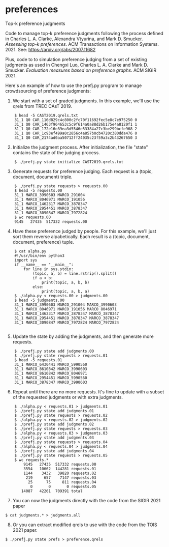 # preferences
Top-k preference judgments

Code to manage top-k preference judgments following the process defined in Charles L. A. Clarke, Alexandra Vtyurina, and Mark D. Smucker. *Assessing top-k preferences*. ACM Transactions on Information Systems. 2021. See: https://arxiv.org/abs/2007.11682

Plus, code to to simulation preference judging from a set of existing judgments as used in Chengxi Luo, Charles L. A. Clarke and Mark D. Smucker. *Evaluation measures based on preference graphs*. ACM SIGIR 2021.

Here's an example of how to use the prefj.py program to manage crowdsourcing of preference judgments:

1) We start with a set of graded judgments. In this example, we'll use the qrels from TREC CAsT 2019.
```
    $ head -5 CAST2019.qrels.txt 
    31_1 Q0 CAR_116d829c4c800c2fc70f11692fec5e8c7e975250 0
    31_1 Q0 CAR_1463f964653c5c9f614a0a88d26b175e4a8120f1 1
    31_1 Q0 CAR_172e16e89ea3d5546e53384a27c3be299bcfe968 2
    31_1 Q0 CAR_1c93ef499a0c2856c4a857b0cb4720c380dda476 0
    31_1 Q0 CAR_2174ad0aa50712ff24035c23f59a3c2b43267650 3
```

2) Initialize the judgment process. After initialization, the file "state" contains the state of the judging process.
```
    $ ./prefj.py state initialize CAST2019.qrels.txt
```

3) Generate requests for preference judging. Each request is a (topic, document, document) triple.
```
    $ ./prefj.py state requests > requests.00
    $ head -5 requests.00
    31_1 MARCO_3990603 MARCO_291004
    31_1 MARCO_8046971 MARCO_191056
    31_1 MARCO_1462317 MARCO_3878347
    31_1 MARCO_2954451 MARCO_3878347
    31_1 MARCO_3090847 MARCO_7972824
    $ wc requests.00 
    9145   27435  517332 requests.00
```
4) Have these preference judged by people. For this example, we'll just sort them reverse alpabetically. Each result is a (topic, document, document, preference) tuple.
```
    $ cat alpha.py
    #!/usr/bin/env python3
    import sys
    if __name__ == "__main__":
        for line in sys.stdin:
            (topic, a, b) = line.rstrip().split()
            if a < b:
                print(topic, a, b, b)
            else:
                print(topic, a, b, a)
    $ ./alpha.py < requests.00 > judgments.00
    $ head -5 judgments.00
    31_1 MARCO_3990603 MARCO_291004 MARCO_3990603
    31_1 MARCO_8046971 MARCO_191056 MARCO_8046971
    31_1 MARCO_1462317 MARCO_3878347 MARCO_3878347
    31_1 MARCO_2954451 MARCO_3878347 MARCO_3878347
    31_1 MARCO_3090847 MARCO_7972824 MARCO_7972824
    
```
5) Update the state by adding the judgments, and then generate more requests.
```
    $ ./prefj.py state add judgments.00
    $ ./prefj.py state requests > requests.01
    $ head -5 requests.01
    31_1 MARCO_6430441 MARCO_5990560
    31_1 MARCO_8610842 MARCO_3990603
    31_1 MARCO_8610842 MARCO_8046971
    31_1 MARCO_2954451 MARCO_5990560
    31_1 MARCO_3878347 MARCO_3990603
```
6) Repeat until there are no more requests. It's fine to update with a subset of the requested judgments or with extra judgments.
```
    $ ./alpha.py < requests.01 > judgments.01
    $ ./prefj.py state add judgments.01
    $ ./prefj.py state requests > requests.02
    $ ./alpha.py < requests.02 > judgments.02
    $ ./prefj.py state add judgments.02
    $ ./prefj.py state requests > requests.03
    $ ./alpha.py < requests.03 > judgments.03
    $ ./prefj.py state add judgments.03
    $ ./prefj.py state requests > requests.04
    $ ./alpha.py < requests.04 > judgments.04
    $ ./prefj.py state add judgments.04
    $ ./prefj.py state requests > requests.05
    $ wc requests.*
        9145   27435  517332 requests.00
        3554   10662  144281 requests.01
        1144    3432   39820 requests.02
         219     657    7147 requests.03
          25      75     811 requests.04
           0       0       0 requests.05
       14087   42261  709391 total
```
7) You can now the judgments directly with the code from the SIGIR 2021 paper
```
$ cat judgments.* > judgments.all
```
8) Or you can extract modified qrels to use with the code from the TOIS 2021 paper.
```
$ ./prefj.py state prefs > preference.qrels
```

